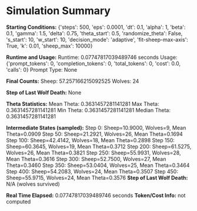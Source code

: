 # Simulation Summary

**Starting Conditions:**
{'steps': 500, 'eps': 0.0001, 'dt': 0.1, 'alpha': 1, 'beta': 0.1, 'gamma': 1.5, 'delta': 0.75, 'theta_start': 0.5, 'randomize_theta': False, 's_start': 10, 'w_start': 10, 'decision_mode': 'adaptive', 'fit-sheep-max-axis': True, 'k': 0.01, 'sheep_max': 10000}

**Runtime and Usage:**
Runtime: 0.07747817039489746 seconds
Usage: {'prompt_tokens': 0, 'completion_tokens': 0, 'total_tokens': 0, 'cost': 0.0, 'calls': 0}
Prompt Type: None

**Final Counts:**
Sheep: 57.257166215092525
Wolves: 24

**Step of Last Wolf Death:**
None

**Theta Statistics:**
Mean Theta: 0.3631457281141281
Max Theta: 0.3631457281141281
Min Theta: 0.3631457281141281
Median Theta: 0.3631457281141281

**Intermediate States (sampled):**
Step 0: Sheep=10.9000, Wolves=9, Mean Theta=0.0909
Step 50: Sheep=21.2921, Wolves=26, Mean Theta=0.1694
Step 100: Sheep=42.4142, Wolves=18, Mean Theta=0.2898
Step 150: Sheep=60.3645, Wolves=19, Mean Theta=0.3712
Step 200: Sheep=61.5275, Wolves=26, Mean Theta=0.3821
Step 250: Sheep=55.9931, Wolves=28, Mean Theta=0.3616
Step 300: Sheep=52.7500, Wolves=27, Mean Theta=0.3460
Step 350: Sheep=53.0404, Wolves=25, Mean Theta=0.3464
Step 400: Sheep=54.2083, Wolves=24, Mean Theta=0.3507
Step 450: Sheep=55.9715, Wolves=24, Mean Theta=0.3576
**Step of Last Wolf Death:** N/A (wolves survived)

**Real Time Elapsed:** 0.07747817039489746 seconds
**Token/Cost Info:** not computed